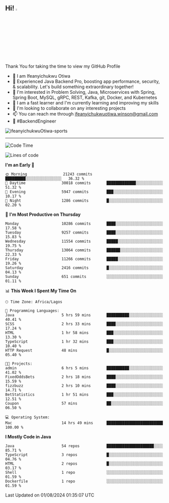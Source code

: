 <!-- BLOG-POST-LIST:START --><!-- BLOG-POST-LIST:END -->

## Hi! <img src="https://media.giphy.com/media/hvRJCLFzcasrR4ia7z/giphy.gif" width="4%"> 

Thank You for taking the time to view my GitHub Profile

- 👋 I am Ifeanyichukwu Otiwa
- 🚀 Experienced Java Backend Pro, boosting app performance, security, & scalability. Let's build something extraordinary together!
- 👀 I'm interested in Problem Solving, Java, Microservices with Spring, Spring Boot, MySQL, gRPC, REST, Kafka, git, Docker, and Kubernetes
- 🌱 I am a fast learner and I'm currently learning and improving my skills
- 💞️ I'm looking to collaborate on any interesting projects
- 📫 You can reach me through ifeanyichukwuotiwa.winson@gmail.com
- 🚀 #BackendEngineer

<p align="left" marginTop="10px"> <img src="https://komarev.com/ghpvc/?username=ifeanyichukwuOtiwa-sports&label=Profile%20views&color=0e75b6&style=for-the-badge" alt="ifeanyichukwuOtiwa-sports" /> </p>

***

<!--START_SECTION:waka-->
![Code Time](http://img.shields.io/badge/Code%20Time-2%2C703%20hrs%207%20mins-blue)

![Lines of code](https://img.shields.io/badge/From%20Hello%20World%20I%27ve%20Written-14.4%20million%20lines%20of%20code-blue)

**I'm an Early 🐤** 

```text
🌞 Morning                21243 commits       █████████░░░░░░░░░░░░░░░░   36.32 % 
🌆 Daytime                30018 commits       █████████████░░░░░░░░░░░░   51.32 % 
🌃 Evening                5947 commits        ███░░░░░░░░░░░░░░░░░░░░░░   10.17 % 
🌙 Night                  1286 commits        █░░░░░░░░░░░░░░░░░░░░░░░░   02.20 % 
```
📅 **I'm Most Productive on Thursday** 

```text
Monday                   10286 commits       ████░░░░░░░░░░░░░░░░░░░░░   17.58 % 
Tuesday                  9257 commits        ████░░░░░░░░░░░░░░░░░░░░░   15.83 % 
Wednesday                11554 commits       █████░░░░░░░░░░░░░░░░░░░░   19.75 % 
Thursday                 13064 commits       ██████░░░░░░░░░░░░░░░░░░░   22.33 % 
Friday                   11266 commits       █████░░░░░░░░░░░░░░░░░░░░   19.26 % 
Saturday                 2416 commits        █░░░░░░░░░░░░░░░░░░░░░░░░   04.13 % 
Sunday                   651 commits         ░░░░░░░░░░░░░░░░░░░░░░░░░   01.11 % 
```


📊 **This Week I Spent My Time On** 

```text
🕑︎ Time Zone: Africa/Lagos

💬 Programming Languages: 
Java                     5 hrs 59 mins       ██████████░░░░░░░░░░░░░░░   40.41 % 
SCSS                     2 hrs 33 mins       ████░░░░░░░░░░░░░░░░░░░░░   17.24 % 
HTML                     1 hr 58 mins        ███░░░░░░░░░░░░░░░░░░░░░░   13.30 % 
TypeScript               1 hr 32 mins        ███░░░░░░░░░░░░░░░░░░░░░░   10.40 % 
HTTP Request             48 mins             █░░░░░░░░░░░░░░░░░░░░░░░░   05.40 % 

🐱‍💻 Projects: 
admin                    6 hrs 5 mins        ██████████░░░░░░░░░░░░░░░   41.02 % 
FixedOddsBets            2 hrs 18 mins       ████░░░░░░░░░░░░░░░░░░░░░   15.59 % 
fizzbuzz                 2 hrs 10 mins       ████░░░░░░░░░░░░░░░░░░░░░   14.71 % 
BetStatistics            1 hr 51 mins        ███░░░░░░░░░░░░░░░░░░░░░░   12.51 % 
Coupon                   57 mins             ██░░░░░░░░░░░░░░░░░░░░░░░   06.50 % 

💻 Operating System: 
Mac                      14 hrs 49 mins      █████████████████████████   100.00 % 
```

**I Mostly Code in Java** 

```text
Java                     54 repos            █████████████████████░░░░   85.71 % 
TypeScript               3 repos             █░░░░░░░░░░░░░░░░░░░░░░░░   04.76 % 
HTML                     2 repos             █░░░░░░░░░░░░░░░░░░░░░░░░   03.17 % 
Shell                    1 repo              ░░░░░░░░░░░░░░░░░░░░░░░░░   01.59 % 
Dockerfile               1 repo              ░░░░░░░░░░░░░░░░░░░░░░░░░   01.59 % 
```




 Last Updated on 01/08/2024 01:35:07 UTC
<!--END_SECTION:waka-->

<!--
<p align="center">
![trophy](https://github-profile-trophy.vercel.app/?username=ifeanyichukwuOtiwa-sports&theme=onedark) (https://github.com/ryo-ma/github-profile-trophy)
</p>
-->

<!---
ifeanyi-otiwa/ifeanyi-otiwa is a ✨ special ✨ repository because its `README.md` (this file) appears on your GitHub profile.
You can click the Preview link to take a look at your changes.
--->
